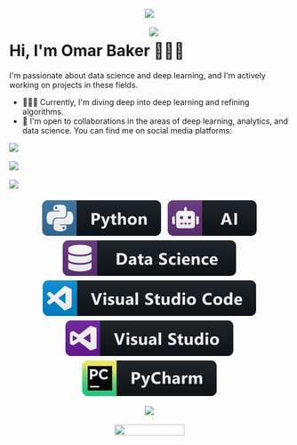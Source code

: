 <p align="center"><img src="https://i.imgur.com/A6bWGFl.gif"/></p>

<p align="center">
  <img src="https://media.giphy.com/media/QHE5gWI0QjqF2/giphy.gif" width="50%" align="right">
</p>

# Hi, I'm Omar Baker 👨🏿‍💻
I'm passionate about data science and deep learning, and I'm actively working on projects in these fields.
- 👨🏿‍💻 Currently, I'm diving deep into deep learning and refining algorithms.
- 🤝 I'm open to collaborations in the areas of deep learning, analytics, and data science.
You can find me on social media platforms:

[<img src="https://img.shields.io/badge/twitter-%231DA1F2.svg?&style=for-the-badge&logo=twitter&logoColor=white">](https://twitter.com/Albert_o35)

[<img src="https://img.shields.io/badge/linkedin-%230077B5.svg?&style=for-the-badge&logo=linkedin&logoColor=white">](https://www.linkedin.com/in/omar-baker-8739671bb/)

[<img src="https://img.shields.io/badge/facebook-%231877F2.svg?&style=for-the-badge&logo=facebook&logoColor=white">](https://www.facebook.com/profile.php?id=100070370843014)

<p align="center">
  
  <img src="https://github.com/anishghimire603/anishghimire603/blob/master/Assets/python.svg" alt="python" style="vertical-align:top; margin:4px">
  <img src="https://github.com/anishghimire603/anishghimire603/blob/master/Assets/ai.svg" alt="ai" style="vertical-align:top; margin:4px">
  <img src="https://github.com/anishghimire603/anishghimire603/blob/master/Assets/datascience.svg" alt="datascience" style="vertical-align:top; margin:4px">
  <img src="https://github.com/anishghimire603/anishghimire603/blob/master/Assets/visualstudio_code.svg" alt="vscode" style="vertical-align:top; margin:4px">
  <img src="https://github.com/anishghimire603/anishghimire603/blob/master/Assets/visualstudio.svg" alt="vs" style="vertical-align:top; margin:4px">
  <img src="https://github.com/anishghimire603/anishghimire603/blob/master/Assets/jetbrains_pycharm.svg" alt="pycharm" style="vertical-align:top; margin:4px">
  
</p>

<p align = "center">
  <img src="https://github-readme-stats.vercel.app/api/top-langs/?username=devSouvik&layout=compact&text_color=daf7dc&bg_color=151515">
</p>
<center><img src='https://media4.giphy.com/media/M9gbBd9nbDrOTu1Mqx/giphy.gif?cid=790b7611704aa2ca4e403287801480a6c753abf45f3e6242&rid=giphy.gif&ct=s' 
     height=50% width=50% /></center>
